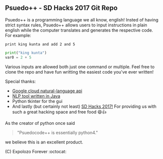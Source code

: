 Psuedo++ - SD Hacks 2017 Git Repo
----------------------

Psuedo++ is a programming language we all know, english!
Insted of having strict syntax rules, Psuedo++ allows users to 
input instructions in plain english while the computer 
translates and generates the respective code. For example:

`print king kunta and add 2 and 5`

```python
print("king kunta")
var0 = 2 + 5
```

Various inputs are allowed both just one command or multiple.
Feel free to clone the repo and have fun writting the easiest
code you've ever written!

Special thanks:<br>
* [Google cloud natural-language api](https://github.com/GoogleCloudPlatform/python-docs-samples/tree/master/language)
* [NLP tool written in Java](https://github.com/mlehman/nlp-intent-toolkit)
* Python tkinter for the gui
* And lastly (but certainly not least) [SD Hacks 2017!](https://www.sdhacks.io/) For providing
us with such a great hacking space and free food :smile::+1:


As the creator of python once said
> "Psuedocode++ is essentially python4."

we believe this is an excellent product.

(C) Expolozo Forever :octocat:

